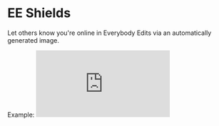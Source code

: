 # EE Shields

Let others know you're online in Everybody Edits via an automatically generated image.

Example: ![Pencil2](http://159.203.5.37/ee/shields/user.php?id=pencil2)
